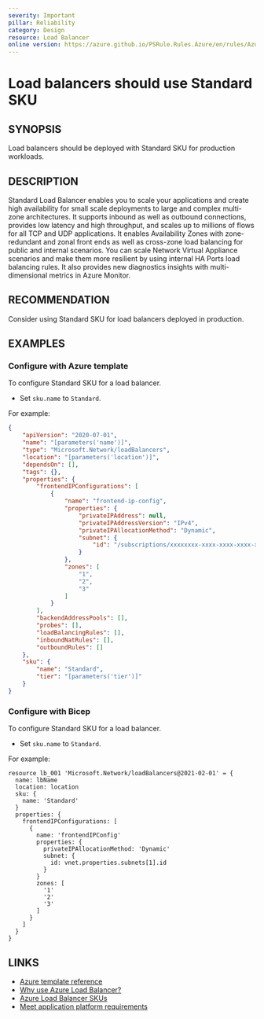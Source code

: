 ```yaml
---
severity: Important
pillar: Reliability
category: Design
resource: Load Balancer
online version: https://azure.github.io/PSRule.Rules.Azure/en/rules/Azure.LB.StandardSKU/
---
```


# Load balancers should use Standard SKU

## SYNOPSIS

Load balancers should be deployed with Standard SKU for production workloads.

## DESCRIPTION

Standard Load Balancer enables you to scale your applications and create high availability for small scale deployments to large and complex multi-zone architectures.
It supports inbound as well as outbound connections, provides low latency and high throughput, and scales up to millions of flows for all TCP and UDP applications.
It enables Availability Zones with zone-redundant and zonal front ends as well as cross-zone load balancing for public and internal scenarios.
You can scale Network Virtual Appliance scenarios and make them more resilient by using internal HA Ports load balancing rules.
It also provides new diagnostics insights with multi-dimensional metrics in Azure Monitor.
 
## RECOMMENDATION

Consider using Standard SKU for load balancers deployed in production.

## EXAMPLES

### Configure with Azure template

To configure Standard SKU for a load balancer.

- Set `sku.name` to `Standard`.

For example:

```json
{
    "apiVersion": "2020-07-01",
    "name": "[parameters('name')]",
    "type": "Microsoft.Network/loadBalancers",
    "location": "[parameters('location')]",
    "dependsOn": [],
    "tags": {},
    "properties": {
        "frontendIPConfigurations": [
            {
                "name": "frontend-ip-config",
                "properties": {
                    "privateIPAddress": null,
                    "privateIPAddressVersion": "IPv4",
                    "privateIPAllocationMethod": "Dynamic",
                    "subnet": {
                        "id": "/subscriptions/xxxxxxxx-xxxx-xxxx-xxxx-xxxxxxxxxxxx/resourceGroups/lb-rg/providers/Microsoft.Network/virtualNetworks/lb-vnet/subnets/default"
                    }
                },
                "zones": [
                    "1",
                    "2",
                    "3"
                ]
            }
        ],
        "backendAddressPools": [],
        "probes": [],
        "loadBalancingRules": [],
        "inboundNatRules": [],
        "outboundRules": []
    },
    "sku": {
        "name": "Standard",
        "tier": "[parameters('tier')]"
    }
}
```

### Configure with Bicep

To configure Standard SKU for a load balancer.

- Set `sku.name` to `Standard`.

For example:

```bicep
resource lb_001 'Microsoft.Network/loadBalancers@2021-02-01' = {
  name: lbName
  location: location
  sku: {
    name: 'Standard'
  }
  properties: {
    frontendIPConfigurations: [
      {
        name: 'frontendIPConfig'
        properties: {
          privateIPAllocationMethod: 'Dynamic'
          subnet: {
            id: vnet.properties.subnets[1].id
          }
        }
        zones: [
          '1'
          '2'
          '3'
        ]
      }
    ]
  }
}
```

## LINKS

- [Azure template reference](https://docs.microsoft.com/azure/templates/microsoft.network/loadbalancers?tabs=json)
- [Why use Azure Load Balancer?](https://docs.microsoft.com/azure/load-balancer/load-balancer-overview#why-use-azure-load-balancer)
- [Azure Load Balancer SKUs](https://docs.microsoft.com/azure/load-balancer/skus)
- [Meet application platform requirements](https://learn.microsoft.com/azure/architecture/framework/resiliency/design-requirements#meet-application-platform-requirements)
